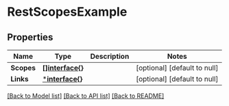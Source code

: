 # RestScopesExample

## Properties
Name | Type | Description | Notes
------------ | ------------- | ------------- | -------------
**Scopes** | [**[]interface{}**](interface{}.md) |  | [optional] [default to null]
**Links** | [***interface{}**](interface{}.md) |  | [optional] [default to null]

[[Back to Model list]](../README.md#documentation-for-models) [[Back to API list]](../README.md#documentation-for-api-endpoints) [[Back to README]](../README.md)

